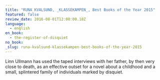```yaml
---
title: "RUNA KVALSUND, _KLASSEKAMPEN_, Best Books of the Year 2015"
featured: false
review_date: 2016-08-01T12:00:00.18Z
language:
  - english
en_book:
  - the-register-of-disquiet
no_book:
_slug: runa-kvalsund-klassekampen-best-books-of-the-year-2015
---
```


Linn Ullmann has used the taped interviews with her father, by then very close to death, as an effective outset for a novel about a childhood and a small, splintered family of individuals marked by disquiet.

